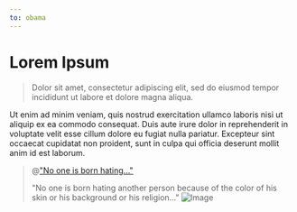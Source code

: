 ```yaml
---
to: obama
---
```


# Lorem Ipsum

> Dolor sit amet, consectetur adipiscing elit, sed do eiusmod tempor incididunt ut labore et dolore magna aliqua.

Ut enim ad minim veniam, quis nostrud exercitation ullamco laboris nisi ut aliquip ex ea commodo consequat. Duis aute irure dolor in reprehenderit in voluptate velit esse cillum dolore eu fugiat nulla pariatur. Excepteur sint occaecat cupidatat non proident, sunt in culpa qui officia deserunt mollit anim id est laborum.

> @["No one is born hating..."](https://twitter.com/BarackObama/status/896523232098078720)
>
> "No one is born hating another person because of the color of his skin or his background or his religion..."
> ![Image](https://pbs.twimg.com/media/DHEXH7RV0AAUwKj?format=jpg&name=medium)
